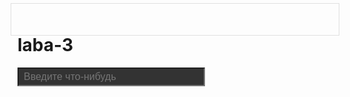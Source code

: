 # laba-3
<html>
<head>
<title>Вариант 4</title>
<meta charset="UTF-8" />
<style>
body {
border: 1px solid #E0E0E0;
width:655px;
height: 30px;
margin: 5px auto;
padding: 10px;
}
.input {
font-family: Arial;
font-size: 16px;
padding: 4px 0 4px 8px;
width: 300px;
color: #FFFFFF;
background: #333333;
transition: 0.15s linear background;
}
.back {
display: block;
float: left;
padding: 5px 10px;
font-family: Arial;
font-size: 16px;
color: #000000;
border: 1px solid #E0E0E0;
background: #FFFFFF;
cursor: pointer;
border-radius: 3px;
margin: 20px -12px;
text-decoration: none;
transition: 0.25s linear background;
}
.back:hover { background: #E0E0E0; }
</style>
<script src="../jquery.js"></script>
<script>
$(document).ready(function(){
$('.input').keypress(function(){
$bg = Math.floor(Math.random() * (9 - 0)) + 0;
$bg = '#' + $bg * 111111;
$(this).css({'background':$bg});
});
});
</script>
</head>
<body>
<input type="text" class="input" placeholder="Введите что-нибудь" />
<br/>
</body>
</html>
